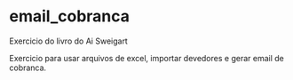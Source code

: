 # email_cobranca
Exercicio do livro do Ai Sweigart

Exercicio para usar arquivos de excel, importar devedores e gerar email de cobranca.

